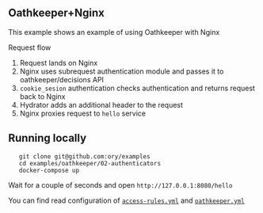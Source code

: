 ## Oathkeeper+Nginx

This example shows an example of using Oathkeeper with Nginx

Request flow

1. Request lands on Nginx
2. Nginx uses subrequest authentication module and passes it to oathkeeper/decisions API
3. `cookie_sesion` authentication checks authentication and returns request back to Nginx
4. Hydrator adds an additional header to the request
5. Nginx proxies request to `hello` service

## Running locally


```
   git clone git@github.com:ory/examples
   cd examples/oathkeeper/02-authenticators
   docker-compose up
```

Wait for a couple of seconds and open `http://127.0.0.1:8080/hello`

You can find read configuration of [`access-rules.yml`](./oathkeeper/access-rules.yml) and [`oathkeeper.yml`](./oathkeeper/oathkeeper.yml)
